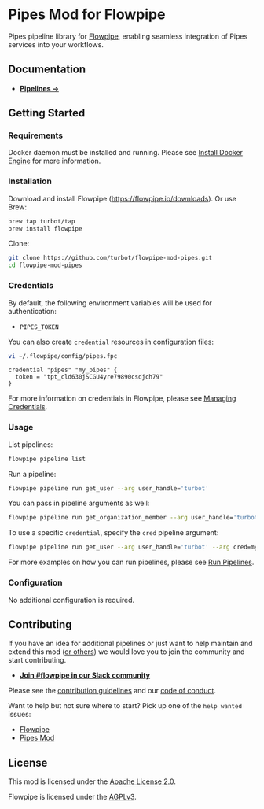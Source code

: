 # Pipes Mod for Flowpipe

Pipes pipeline library for [Flowpipe](https://flowpipe.io), enabling seamless integration of Pipes services into your workflows.

## Documentation

- **[Pipelines →](https://hub.flowpipe.io/mods/turbot/pipes/pipelines)**

## Getting Started

### Requirements

Docker daemon must be installed and running. Please see [Install Docker Engine](https://docs.docker.com/engine/install/) for more information.

### Installation

Download and install Flowpipe (https://flowpipe.io/downloads). Or use Brew:

```sh
brew tap turbot/tap
brew install flowpipe
```

Clone:

```sh
git clone https://github.com/turbot/flowpipe-mod-pipes.git
cd flowpipe-mod-pipes
```

### Credentials

By default, the following environment variables will be used for authentication:

- `PIPES_TOKEN`

You can also create `credential` resources in configuration files:

```sh
vi ~/.flowpipe/config/pipes.fpc
```

```hcl
credential "pipes" "my_pipes" {
  token = "tpt_cld630jSCGU4yre79890csdjch79"
}
```

For more information on credentials in Flowpipe, please see [Managing Credentials](https://flowpipe.io/docs/run/credentials).

### Usage

List pipelines:

```sh
flowpipe pipeline list
```

Run a pipeline:

```sh
flowpipe pipeline run get_user --arg user_handle='turbot'
```

You can pass in pipeline arguments as well:

```sh
flowpipe pipeline run get_organization_member --arg user_handle='turbot' --arg org_handle='turbot'
```

To use a specific `credential`, specify the `cred` pipeline argument:

```sh
flowpipe pipeline run get_user --arg user_handle='turbot' --arg cred=my_pipes
```

For more examples on how you can run pipelines, please see [Run Pipelines](https://flowpipe.io/docs/run/pipelines).

### Configuration

No additional configuration is required.

## Contributing

If you have an idea for additional pipelines or just want to help maintain and extend this mod ([or others](https://github.com/topics/flowpipe-mod)) we would love you to join the community and start contributing.

- **[Join #flowpipe in our Slack community](https://flowpipe.io/community/join)**

Please see the [contribution guidelines](https://github.com/turbot/flowpipe/blob/main/CONTRIBUTING.md) and our [code of conduct](https://github.com/turbot/flowpipe/blob/main/CODE_OF_CONDUCT.md).

Want to help but not sure where to start? Pick up one of the `help wanted` issues:

- [Flowpipe](https://github.com/turbot/flowpipe/labels/help%20wanted)
- [Pipes Mod](https://github.com/turbot/flowpipe-mod-pipes/labels/help%20wanted)

## License

This mod is licensed under the [Apache License 2.0](https://github.com/turbot/flowpipe-mod-pipes/blob/main/LICENSE).

Flowpipe is licensed under the [AGPLv3](https://github.com/turbot/flowpipe/blob/main/LICENSE).
